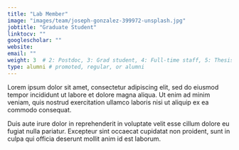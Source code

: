 ```yaml
---
title: "Lab Member"
image: "images/team/joseph-gonzalez-399972-unsplash.jpg"
jobtitle: "Graduate Student"
linktocv: ""
googlescholar: ""
website: 
email: ""
weight: 3  # 2: Postdoc, 3: Grad student, 4: Full-time staff, 5: Thesis student
type: alumni # promoted, regular, or alumni
---
```


Lorem ipsum dolor sit amet, consectetur adipiscing elit, sed do eiusmod tempor incididunt ut labore et dolore magna aliqua. Ut enim ad minim veniam, quis nostrud exercitation ullamco laboris nisi ut aliquip ex ea commodo consequat.

Duis aute irure dolor in reprehenderit in voluptate velit esse cillum dolore eu fugiat nulla pariatur. Excepteur sint occaecat cupidatat non proident, sunt in culpa qui officia deserunt mollit anim id est laborum.
